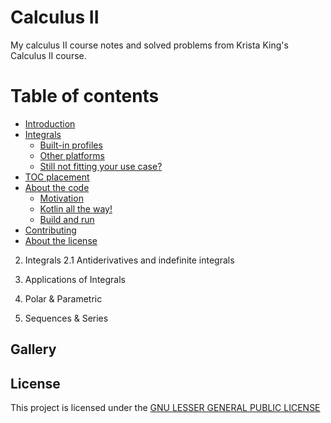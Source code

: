 # Calculus II
My calculus II course notes and solved problems from Krista King's Calculus II course.

# Table of contents
- [Introduction](src/introduction/)
- [Integrals](#toc-flavors-profiles)
  * [Built-in profiles](#built-in-profiles)
  * [Other platforms](#other-platforms)
  * [Still not fitting your use case?](#still-not-fitting-your-use-case)
- [TOC placement](#toc-placement)
- [About the code](#about-the-code)
  * [Motivation](#motivation)
  * [Kotlin all the way!](#kotlin-all-the-way)
  * [Build and run](#build-and-run)
- [Contributing](#contributing)
- [About the license](#about-the-license)

2. Integrals
    2.1 Antiderivatives and indefinite integrals

3. Applications of Integrals

4. Polar & Parametric

5. Sequences & Series

## Gallery

## License
This project is licensed under the [GNU LESSER GENERAL PUBLIC LICENSE](https://github.com/francisco-oro/calculus-2/blob/main/LICENSE)